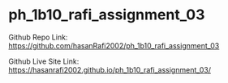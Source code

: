 # ph_1b10_rafi_assignment_03



Github Repo Link: https://github.com/hasanRafi2002/ph_1b10_rafi_assignment_03

Github Live Site Link:  https://hasanrafi2002.github.io/ph_1b10_rafi_assignment_03/